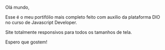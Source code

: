 Olá mundo,

Esse é o meu portifólio mais completo feito com auxilio da plataforma DIO no curso de Javascript Developer.

Site totalmente responsivos para todos os tamanhos de tela.

Espero que gostem!
